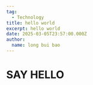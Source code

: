 ```yaml
---
tag:
  - Technology
title: hello world
excerpt: hello world
date: 2025-03-05T23:57:00.000Z
author:
  name: long bui bao
---
```

# SAY HELLO